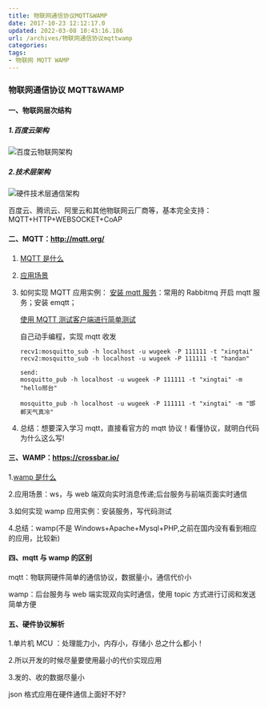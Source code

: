 ```yaml
---
title: 物联网通信协议MQTT&WAMP
date: 2017-10-23 12:12:17.0
updated: 2022-03-08 10:43:16.186
url: /archives/物联网通信协议mqttwamp
categories: 
tags: 
- 物联网 MQTT WAMP
---
```




### 物联网通信协议 MQTT&WAMP

#### 一、物联网层次结构

##### 1.百度云架构

![百度云物联网架构](https://doc.bce.baidu.com/bce-documentation/IOT/overview_01.png)

  <!--more-->

##### 2.技术层架构

![硬件技术层通信架构](https://timgsa.baidu.com/timg?image&quality=80&size=b9999_10000&sec=1539402648576&di=6ed421d80ee289e786668d22e8ea57b5&imgtype=jpg&src=http%3A%2F%2Fimg1.imgtn.bdimg.com%2Fit%2Fu%3D1948897941%2C3581956780%26fm%3D214%26gp%3D0.jpg)

百度云、腾讯云、阿里云和其他物联网云厂商等，基本完全支持：MQTT+HTTP+WEBSOCKET+CoAP

#### 二、MQTT：http://mqtt.org/

1. [MQTT 是什么](https://www.jianshu.com/p/a7599ae21d4a)

2. [应用场景](https://www.jianshu.com/p/d726663efaa9)

3. 如何实现 MQTT 应用实例：
   [安装 mqtt 服务](https://github.com/mqtt/mqtt.github.io/wiki/servers)：常用的 Rabbitmq 开启 mqtt 服务；安装 emqtt；

   [使用 MQTT 测试客户端进行简单测试](https://blog.csdn.net/swedenfeng/article/details/53510048)

   自己动手编程，实现 mqtt 收发

   ```
   recv1:mosquitto_sub -h localhost -u wugeek -P 111111 -t "xingtai"
   recv2:mosquitto_sub -h localhost -u wugeek -P 111111 -t "handan"

   send:
   mosquitto_pub -h localhost -u wugeek -P 111111 -t "xingtai" -m "hello邢台"

   mosquitto_pub -h localhost -u wugeek -P 111111 -t "xingtai" -m "邯郸天气真冷"
   ```

4. 总结：想要深入学习 mqtt，直接看官方的 mqtt 协议！看懂协议，就明白代码为什么这么写!

#### 三、WAMP：https://crossbar.io/

1.[wamp 是什么](https://wamp-proto.org/)

2.应用场景：ws，与 web 端双向实时消息传递;后台服务与前端页面实时通信

3.如何实现 wamp 应用实例：安装服务，写代码测试

4.总结：wamp(不是 Windows+Apache+Mysql+PHP,之前在国内没有看到相应的应用，比较新)

#### 四、mqtt 与 wamp 的区别

mqtt：物联网硬件简单的通信协议，数据量小，通信代价小

wamp：后台服务与 web 端实现双向实时通信，使用 topic 方式进行订阅和发送简单方便

#### 五、硬件协议解析

1.单片机 MCU ：处理能力小，内存小，存储小 总之什么都小！

2.所以开发的时候尽量要使用最小的代价实现应用

3.发的、收的数据尽量小

json 格式应用在硬件通信上面好不好?